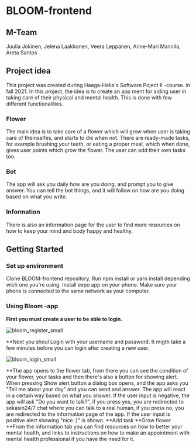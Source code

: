 # BLOOM-frontend
## M-Team
Juulia Jokinen, Jelena Laakkonen, Veera Leppänen, Anne-Mari Mannila, Areta Santos
## Project idea
This project was created during Haaga-Helia's Software Poject II -course. in fall 2021.
In this project, the idea is to create an app ment for aiding user in taking care of their physical and mental health. This is done with few different functionalities. 
### Flower
The main idea is to take care of a flower which will grow when user is taking care of themselfes, and starts to die when not. There are ready-made tasks, for example
brushing your teeth, or eating a proper meal, which when done, gives user points which grow the flower. The user can add their own tasks too.
### Bot
The app will ask you daily how are you doing, and prompt you to give answer. You can tell the bot things, and it will follow on how are you doing based on what you write.
### Information
There is also an information page for the user to find more resources on how to keep your mind and body happy and healthy.
## Getting Started
### Set up environment
Clone BLOOM-frontend repository. Run npm install or yarn install depending wich one you're using. Install expo app on your phone. Make sure your phone is connected to the same network as your computer.
### Using Bloom -app
**First you must create a user to be able to login.** 

![bloom_register_small](https://user-images.githubusercontent.com/70891200/144714962-74ddc25c-681d-4182-955b-7fcc4912b8cf.jpeg)

**Next you shoul Login with your username and password. It migth take a few minutes before you can login after creating a new user.

![bloom_login_small](https://user-images.githubusercontent.com/70891200/144714892-d4b09669-b425-41f8-a0b2-94f94a7f7e79.jpeg)

**The app opens to the flower tab, from there you can see the condition of your flower, your tasks and then there's also a button for showing alert. When pressing Show alert button a dialog box opens, and the app asks you "Tell me about your day" and you can send and answer. The app will react in a certain way based on what you answer. If the user input is negative, the app will ask "Do you want to talk?", if you press yes, you are redirected to sekasin24/7 chat where you can talk to a real human, if you press no, you are redirected to the information page of the app. If the user input is positive alert showing "nice :)" is shown. 
**Add task
**Grow flower
**From the information tab you can find resources on how to better your mental health, and links to instructions on how to make an appointment with mental health professional if you have the need for it.
